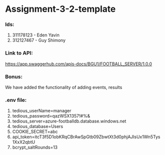 # Assignment-3-2-template

### Ids:
1. 311178123 - Eden Yavin
2. 312127467 - Guy Shimony

### Link to API:
https://app.swaggerhub.com/apis-docs/BGU1/FOOTBALL_SERVER/1.0.0

### Bonus:
We have added the functionality of adding events, results

### .env file:

1. tedious_userName=manager
2. tedious_password=qazWSX1357!#%&
3. tedious_server=azure-footballdb.database.windows.net
4. tedious_database=Users
5. COOKIE_SECRET=abc
6. api_token=itcT3f5D1obKRqCBrAwSpGtb09ZbwtXt3d0phjAJIsUx1Wn5Tys1XxX2qbtU
7. bcrypt_saltRounds=13
